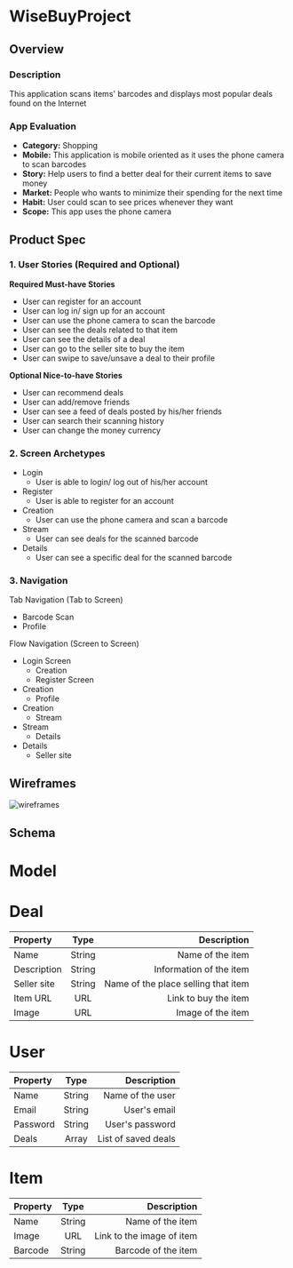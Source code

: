 # WiseBuyProject

## Overview
### Description
This application scans items' barcodes and displays most popular deals found on the Internet
### App Evaluation

- **Category:** Shopping
- **Mobile:** This application is mobile oriented as it uses the phone camera to scan barcodes
- **Story:** Help users to find a better deal for their current items to save money
- **Market:** People who wants to minimize their spending for the next time
- **Habit:** User could scan to see prices whenever they want
- **Scope:** This app uses the phone camera

## Product Spec

### 1. User Stories (Required and Optional)

**Required Must-have Stories**

* User can register for an account
* User can log in/ sign up for an account
* User can use the phone camera to scan the barcode
* User can see the deals related to that item
* User can see the details of a deal
* User can go to the seller site to buy the item
* User can swipe to save/unsave a deal to their profile

**Optional Nice-to-have Stories**

* User can recommend deals
* User can add/remove friends
* User can see a feed of deals posted by his/her friends
* User can search their scanning history
* User can change the money currency

### 2. Screen Archetypes

* Login
    * User is able to login/ log out of his/her account
* Register
    * User is able to register for an account
* Creation
    * User can use the phone camera and scan a barcode
* Stream
    * User can see deals for the scanned barcode
* Details
    * User can see a specific deal for the scanned barcode
### 3. Navigation

Tab Navigation (Tab to Screen)

  * Barcode Scan
  * Profile

Flow Navigation (Screen to Screen)

  * Login Screen
      * Creation
      * Register Screen
  * Creation
      * Profile
  * Creation
      * Stream
  * Stream
      * Details
  * Details
      * Seller site


## Wireframes

![wireframes](https://user-images.githubusercontent.com/63086003/177377172-9d53415e-c768-49b4-9e30-e8b56fbf188b.jpeg)

## Schema 

# Model

# Deal

| Property | Type | Description |
| :---         |     :---:      |          ---: |
| Name  | String  | Name of the item |
| Description  | String  | Information of the item |
| Seller site  | String  | Name of the place selling that item |
| Item URL  | URL  | Link to buy the item |
| Image  | URL  | Image of the item |

# User

| Property | Type | Description |
| :---         |     :---:      |          ---: |
| Name  | String  | Name of the user |
| Email  | String  | User's email |
| Password  | String  | User's password |
| Deals  | Array  | List of saved deals |


# Item

| Property | Type | Description |
| :---         |     :---:      |          ---: |
| Name  | String  | Name of the item |
| Image  | URL  | Link to the image of item |
| Barcode  | String  | Barcode of the item |



